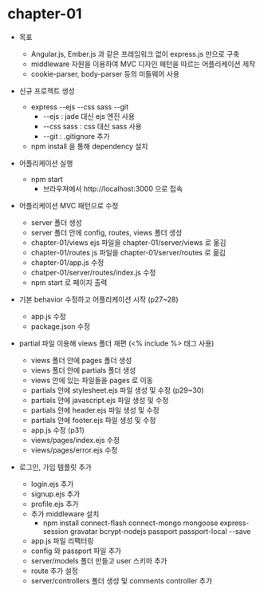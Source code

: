 chapter-01
===

* 목표  
  * Angular.js, Ember.js 과 같은 프레임워크 없이 express.js 만으로 구축
  * middleware 자원을 이용하여 MVC 디자인 패턴을 따르는 어플리케이션 제작
  * cookie-parser, body-parser 등의 미들웨어 사용

* 신규 프로젝트 생성
  * express --ejs --css sass --git  
    * --ejs : jade 대신 ejs 엔진 사용
    * --css sass : css 대신 sass 사용
    * --git : .gitignore 추가
  * npm install 을 통해 dependency 설치

* 어플리케이션 실행  
  * npm start  
    * 브라우져에서 http://localhost:3000 으로 접속

* 어플리케이션 MVC 패턴으로 수정  
  * server 폴더 생성
  * server 폴더 안에 config, routes, views 폴더 생성
  * chapter-01/views ejs 파일을 chapter-01/server/views 로 옮김
  * chapter-01/routes js 파일을 chapter-01/server/routes 로 옮김
  * chapter-01/app.js 수정
  * chatper-01/server/routes/index.js 수정
  * npm start 로 페이지 출력

* 기본 behavior 수정하고 어플리케이션 시작 (p27~28)
  * app.js 수정
  * package.json 수정 


* partial 파일 이용해 views 폴더 재편 (<% include %> 태그 사용)
  * views 폴더 안에 pages 폴더 생성
  * views 폴더 안에 partials 폴더 생성
  * views 안에 있는 파일들을 pages 로 이동
  * partials 안에 stylesheet.ejs 파일 생성 및 수정 (p29~30)
  * partials 안에 javascript.ejs 파일 생성 및 수정
  * partials 안에 header.ejs 파일 생성 및 수정
  * partials 안에 footer.ejs 파일 생성 및 수정
  * app.js 수정 (p31)
  * views/pages/index.ejs 수정
  * views/pages/error.ejs 수정

* 로그인, 가입 템플릿 추가
  * login.ejs 추가
  * signup.ejs 추가
  * profile.ejs 추가
  * 추가 middleware 설치
    * npm install connect-flash connect-mongo mongoose express-session gravatar bcrypt-nodejs passport passport-local --save
  * app.js 파일 리팩터링
  * config 와 passport 파일 추가
  * server/models 폴더 만들고 user 스키마 추가
  * route 추가 설정
  * server/controllers 폴더 생성 및 comments controller 추가